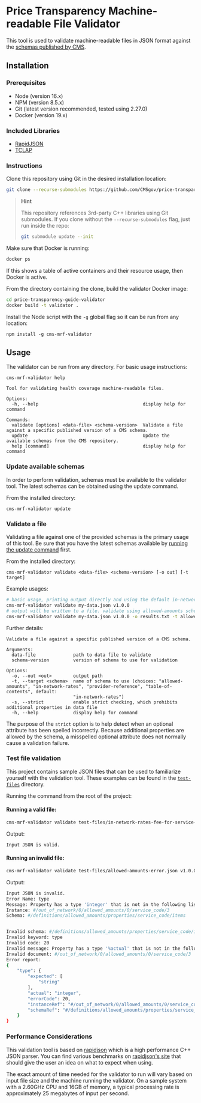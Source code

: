 # Price Transparency Machine-readable File Validator

This tool is used to validate machine-readable files in JSON format against the [schemas published by CMS](https://github.com/CMSgov/price-transparency-guide).

## Installation

### Prerequisites

- Node (version 16.x)
- NPM (version 8.5.x)
- Git (latest version recommended, tested using 2.27.0)
- Docker (version 19.x)

### Included Libraries

- [RapidJSON](https://rapidjson.org)
- [TCLAP](https://tclap.sourceforge.net)

### Instructions

Clone this repository using Git in the desired installation location:

```bash
git clone --recurse-submodules https://github.com/CMSgov/price-transparency-guide-validator.git
```

> **Hint**
>
> This repository references 3rd-party C++ libraries using Git submodules. If you clone without the `--recurse-submodules` flag, just run inside the repo:
>
> ```bash
> git submodule update --init
> ```

Make sure that Docker is running:

```bash
docker ps
```

If this shows a table of active containers and their resource usage, then Docker is active.

From the directory containing the clone, build the validator Docker image:

```bash
cd price-transparency-guide-validator
docker build -t validator .
```

Install the Node script with the `-g` global flag so it can be run from any location:

```
npm install -g cms-mrf-validator
```

## Usage

The validator can be run from any directory. For basic usage instructions:

```
cms-mrf-validator help
```

```
Tool for validating health coverage machine-readable files.

Options:
  -h, --help                                       display help for command

Commands:
  validate [options] <data-file> <schema-version>  Validate a file against a specific published version of a CMS schema.
  update                                           Update the available schemas from the CMS repository.
  help [command]                                   display help for command
```

### Update available schemas

In order to perform validation, schemas must be available to the validator tool. The latest schemas can be obtained using the update command.

From the installed directory:

```
cms-mrf-validator update
```

### Validate a file

Validating a file against one of the provided schemas is the primary usage of this tool. Be sure that you have the latest schemas available by [running the update command](#update-available-schemas) first.

From the installed directory:

```
cms-mrf-validator validate <data-file> <schema-version> [-o out] [-t target]
```

Example usages:

```bash
# basic usage, printing output directly and using the default in-network-rates schema
cms-mrf-validator validate my-data.json v1.0.0
# output will be written to a file. validate using allowed-amounts schema
cms-mrf-validator validate my-data.json v1.0.0 -o results.txt -t allowed-amounts
```

Further details:

```
Validate a file against a specific published version of a CMS schema.

Arguments:
  data-file              path to data file to validate
  schema-version         version of schema to use for validation

Options:
  -o, --out <out>        output path
  -t, --target <schema>  name of schema to use (choices: "allowed-amounts", "in-network-rates", "provider-reference", "table-of-contents", default:
                         "in-network-rates")
  -s, --strict           enable strict checking, which prohibits additional properties in data file
  -h, --help             display help for command
```

The purpose of the `strict` option is to help detect when an optional attribute has been spelled incorrectly. Because additional properties are allowed by the schema, a misspelled optional attribute does not normally cause a validation failure.

### Test file validation

This project contains sample JSON files that can be used to familiarize yourself with the validation tool. These examples can be found in the [`test-files`](https://github.com/CMSgov/price-transparency-guide-validator/tree/documentation/test-files) directory.

Running the command from the root of the project:

#### Running a valid file:

```bash
cms-mrf-validator validate test-files/in-network-rates-fee-for-service-sample.json v1.0.0
```

Output:

```
Input JSON is valid.
```

#### Running an invalid file:

```bash
cms-mrf-validator validate test-files/allowed-amounts-error.json v1.0.0 -t allowed-amounts
```

Output:

```bash
Input JSON is invalid.
Error Name: type
Message: Property has a type 'integer' that is not in the following list: 'string'.
Instance: #/out_of_network/0/allowed_amounts/0/service_code/3
Schema: #/definitions/allowed_amounts/properties/service_code/items


Invalid schema: #/definitions/allowed_amounts/properties/service_code/items
Invalid keyword: type
Invalid code: 20
Invalid message: Property has a type '%actual' that is not in the following list: '%expected'.
Invalid document: #/out_of_network/0/allowed_amounts/0/service_code/3
Error report:
{
    "type": {
        "expected": [
            "string"
        ],
        "actual": "integer",
        "errorCode": 20,
        "instanceRef": "#/out_of_network/0/allowed_amounts/0/service_code/3",
        "schemaRef": "#/definitions/allowed_amounts/properties/service_code/items"
    }
}
```

### Performance Considerations

This validation tool is based on [rapidjson](https://rapidjson.org/) which is a high performance C++ JSON parser. You can find various benchmarks on [rapidjson's site](https://rapidjson.org/md_doc_performance.html) that should give the user an idea on what to expect when using.

The exact amount of time needed for the validator to run will vary based on input file size and the machine running the validator. On a sample system with a 2.60GHz CPU and 16GB of memory, a typical processing rate is approximately 25 megabytes of input per second.
